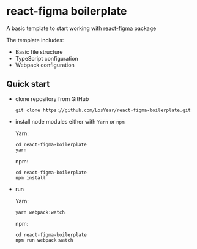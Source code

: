 # react-figma boilerplate
A basic template to start working with [react-figma](https://www.npmjs.com/package/react-figma) package

The template includes:

- Basic file structure
- TypeScript configuration
- Webpack configuration

## Quick start
- clone repository from GitHub
    ````
    git clone https://github.com/LosYear/react-figma-boilerplate.git
    ````

- install node modules either with `Yarn` or `npm`

    Yarn:
    ````
    cd react-figma-boilerplate
    yarn 
    ````
    
    npm:
    ````
    cd react-figma-boilerplate
    npm install
    ````

- run

    Yarn:
    ````
    yarn webpack:watch 
    ````
    
    npm:
    ````
    cd react-figma-boilerplate
    npm run webpack:watch
    ````